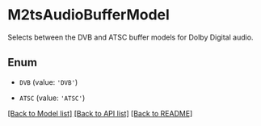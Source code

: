 # M2tsAudioBufferModel

Selects between the DVB and ATSC buffer models for Dolby Digital audio.

## Enum

* `DVB` (value: `'DVB'`)

* `ATSC` (value: `'ATSC'`)

[[Back to Model list]](../README.md#documentation-for-models) [[Back to API list]](../README.md#documentation-for-api-endpoints) [[Back to README]](../README.md)


